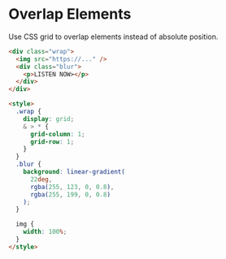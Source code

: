 # Overlap Elements

Use CSS grid to overlap elements instead of absolute position.

```html
<div class="wrap">
  <img src="https://..." />
  <div class="blur">
    <p>LISTEN NOW></p>
  </div>
</div>

<style>
  .wrap {
    display: grid;
    & > * {
      grid-column: 1;
      grid-row: 1;
    }
  }
  .blur {
    background: linear-gradient(
      22deg,
      rgba(255, 123, 0, 0.8),
      rgba(255, 199, 0, 0.8)
    );
  }

  img {
    width: 100%;
  }
</style>
```
